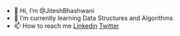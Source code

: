 - 👋 Hi, I’m @JiteshBhashwani
- 🌱 I’m currently learning Data Structures and Algorithms
- 📫 How to reach me [Linkedin](https://www.linkedin.com/in/jitesh-bhashwani) [Twitter](https://twitter.com/jitesh_twts) 

<!---
JiteshBhashwani/JiteshBhashwani is a ✨ special ✨ repository because its `README.md` (this file) appears on your GitHub profile.
You can click the Preview link to take a look at your changes.
--->
